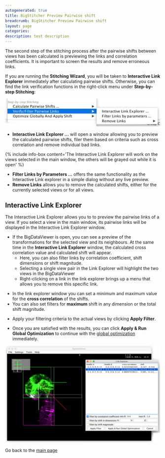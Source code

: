 ```yaml
---
autogenerated: true
title: BigStitcher Preview Pairwise shift
breadcrumb: BigStitcher Preview Pairwise shift
layout: page
categories: 
description: test description
---
```


The second step of the stitching process after the pairwise shifts between views has been calculated is previewing the links and correlation coefficients. It is important to screen the results and remove erroneous links.

If you are running the **Stitching Wizard**, you will be taken to **Interactive Link Explorer** immediately after calculating pairwise shifts. Otherwise, you can find the link verification functions in the right-click menu under **Step-by-step Stitching**:

<img src="/images/pages/BigStitcher stitch 4 0.png" width="600"/>

-   **Interactive Link Explorer ...** will open a window allowing you to preview the calculated pairwise shifts, filer them based on criteria such as cross correlation and remove individual bad links.

{% include info-box content='The Interactive Link Explorer will work on the views selected in the main window, the others will be grayed out while it is open' %}

-   **Filter Links by Parameters ...** offers the same functionality as the Interactive Link explorer in a simple dialog without any live preview.
-   **Remove Links** allows you to remove the calculated shifts, either for the currently selected views or for all views.

Interactive Link Explorer
-------------------------

The Interactive Link Explorer allows you to to preview the pairwise links of a view. If you select a view in the main window, its pairwise links will be displayed in the Interactive Link Explorer window.

-   If the BigDataViewer is open, you can see a preview of the transformations for the selected view and its neighbours. At the same time in the **Interactive Link Explorer** window, the calculated cross correlation value and calculated shift will appear.
    -   Here, you can also filter links by correlation coefficient, shift dimensions or shift magnitude.
    -   Selecting a single view pair in the Link Explorer will highlight the two views in the BigDataViewer
    -   Right-clicking on a link in the link explorer brings up a menu that allows you to remove this specific link.

<!-- -->

-   In the link explorer window you can set a minimum and maximum value for the **cross correlation** of the shifts.
-   You can also set filters for **maximum** shift in any dimension or the total shift magnitude.

<!-- -->

-   Apply your filtering criteria to the actual views by clicking **Apply Filter**.

<!-- -->

-   Once you are satisfied with the results, you can click **Apply & Run Global Optimization** to continue with the [global optimization](BigStitcher_Global_optimization ) immediately.

<img src="/images/pages/BigStitcher stitch 4 1.png" width="1000"/>

Go back to the [main page](BigStitcher#Documentation )
